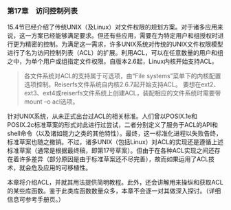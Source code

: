 ### 第17章　访问控制列表

15.4节已经介绍了传统UNIX（及Linux）对文件权限的规划方案。对于诸多应用来说，这一方案已经能够满足要求。但还有些应用，需要在为特定用户和组授权时进行更为精密的控制。为满足这一需求，许多UNIX系统对传统的UNIX文件权限模型进行了名为访问控制列表（ACL）的扩展。利用ACL，可以在任意数量的用户和组之中，为单个用户或组指定文件权限。自版本2.6起，Linux内核开始支持ACL。

> 各文件系统对ACL的支持属于可选项，由“File systems”菜单下的内核配置选项控制。Reiserfs文件系统自内核2.6.7起开始支持ACL。
> 要想在ext2、ext3、ext4或reiserfs文件系统上创建ACL，装配相应的文件系统时需要带mount –o acl选项。

针对UNIX系统，从未正式出台过ACL的相关标准。人们曾以POSIX.1e和POSIX.2c标准草案的形式对此进行过尝试，二者分别定义了服务于ACL的API和shell命令（以及诸如能力之类的其他特性）。最终，这一标准化进程以失败告终，标准草案也随之撤销。不过，诸多UNIX（包括Linux）对ACL的实现还是遵循上述标准草案（通常是根据最终稿，即第17号草案）。但由于在各种ACL实现之间还存在着许多差异（部分原因是由于标准草案还不尽完善），故而如果运用了ACL技术，就会危及应用的可移植性。

本章将介绍ACL，并就其用法提供简明教程。此外，还会讲解用来操纵和获取ACL的某些库函数。鉴于此类库函数数量众多，本章不会逐一对其做深入探讨。（详细信息可参考手册页。）

